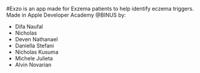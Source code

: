 #Exzo is an app made for Exzema patients to help identify eczema triggers.
Made in Apple Developer Academy @BINUS by:
- Difa Naufal
- Nicholas
- Deven Nathanael
- Daniella Stefani
- Nicholas Kusuma
- Michele Julieta
- Alvin Novarian

